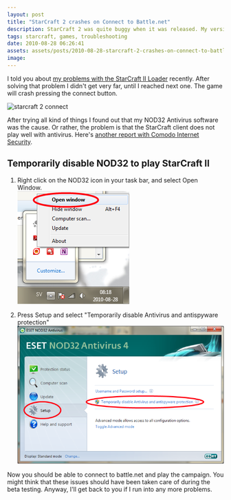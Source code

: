 ```yaml
---
layout: post
title: "StarCraft 2 crashes on Connect to Battle.net"
description: StarCraft 2 was quite buggy when it was released. My version would crash as soon as it was connected to battlenet. Here's how I found the problem and managed to mitigate it.
tags: starcraft, games, troubleshooting
date: 2010-08-28 06:26:41
assets: assets/posts/2010-08-28-starcraft-2-crashes-on-connect-to-battle-net
image: 
---
```


I told you about [my problems with the StarCraft II Loader](/2010/08/28/starcraft-ii-requires-a-patch-would-you-like-to-download-and-install-the-patch-now.html "StarCraft II requires a patch. Would you like to download and install the patch now?") recently. After solving that problem I didn't get very far, until I reached next one.  The game will crash pressing the connect button.

![starcraft 2 connect](/sc2_connect.jpg)

After trying all kind of things I found out that my NOD32 Antivirus software was the cause. Or rather, the problem is that the StarCraft client does not play well with antivirus. Here's [another report with Comodo Internet Security](http://eu.battle.net/sc2/en/forum/topic/169527550#1).

## Temporarily disable NOD32 to play StarCraft II

1. Right click on the NOD32 icon in your task bar, and select Open Window.  
    ![screenshot of step 1](/assets/posts/2010-08-28-starcraft-2-crashes-on-connect-to-battle-net/s2_step4.png)

2. Press Setup and select "Temporarily disable Antivirus and antispyware protection"  
    ![screenshot of step 2](/assets/posts/2010-08-28-starcraft-2-crashes-on-connect-to-battle-net/s2_step5.png)

Now you should be able to connect to battle.net and play the campaign. You might think that these issues should have been taken care of during the beta testing. Anyway, I'll get back to you if I run into any more problems.
